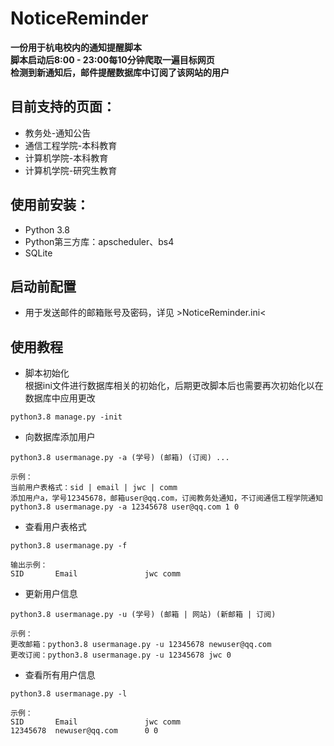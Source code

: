 # NoticeReminder

**一份用于杭电校内的通知提醒脚本**  
**脚本启动后8:00 - 23:00每10分钟爬取一遍目标网页**  
**检测到新通知后，邮件提醒数据库中订阅了该网站的用户**

## 目前支持的页面：

- 教务处-通知公告
- 通信工程学院-本科教育
- 计算机学院-本科教育
- 计算机学院-研究生教育

## 使用前安装：

- Python 3.8
- Python第三方库：apscheduler、bs4
- SQLite

## 启动前配置

- 用于发送邮件的邮箱账号及密码，详见 >NoticeReminder.ini<

## 使用教程

- 脚本初始化  
根据ini文件进行数据库相关的初始化，后期更改脚本后也需要再次初始化以在数据库中应用更改

```
python3.8 manage.py -init
```

- 向数据库添加用户

```
python3.8 usermanage.py -a (学号) (邮箱) (订阅) ...

示例：
当前用户表格式：sid | email | jwc | comm
添加用户a，学号12345678，邮箱user@qq.com，订阅教务处通知，不订阅通信工程学院通知
python3.8 usermanage.py -a 12345678 user@qq.com 1 0
```

- 查看用户表格式

```
python3.8 usermanage.py -f

输出示例：
SID       Email               jwc comm
```

- 更新用户信息

```
python3.8 usermanage.py -u (学号) (邮箱 | 网站) (新邮箱 | 订阅)

示例：
更改邮箱：python3.8 usermanage.py -u 12345678 newuser@qq.com
更改订阅：python3.8 usermanage.py -u 12345678 jwc 0
```

- 查看所有用户信息

```
python3.8 usermanage.py -l

示例：
SID       Email               jwc comm
12345678  newuser@qq.com      0 0
```